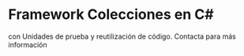 # Framework Colecciones en C# 
con Unidades de prueba y reutilización de código.
Contacta para más información
